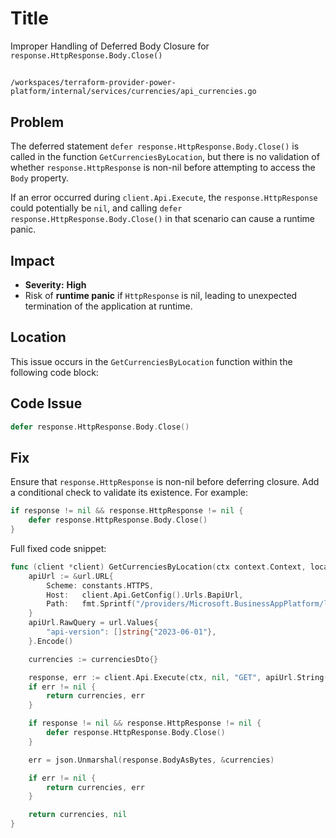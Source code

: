 # Title

Improper Handling of Deferred Body Closure for `response.HttpResponse.Body.Close()`

## 

`/workspaces/terraform-provider-power-platform/internal/services/currencies/api_currencies.go`

## Problem

The deferred statement `defer response.HttpResponse.Body.Close()` is called in the function `GetCurrenciesByLocation`, but there is no validation of whether `response.HttpResponse` is non-nil before attempting to access the `Body` property.

If an error occurred during `client.Api.Execute`, the `response.HttpResponse` could potentially be `nil`, and calling `defer response.HttpResponse.Body.Close()` in that scenario can cause a runtime panic.

## Impact

- **Severity:** **High**
- Risk of **runtime panic** if `HttpResponse` is nil, leading to unexpected termination of the application at runtime.
  
## Location

This issue occurs in the `GetCurrenciesByLocation` function within the following code block:

## Code Issue

```go
defer response.HttpResponse.Body.Close()
```

## Fix

Ensure that `response.HttpResponse` is non-nil before deferring closure. Add a conditional check to validate its existence. For example:

```go
if response != nil && response.HttpResponse != nil {
    defer response.HttpResponse.Body.Close()
}
```

Full fixed code snippet:

```go
func (client *client) GetCurrenciesByLocation(ctx context.Context, location string) (currenciesDto, error) {
	apiUrl := &url.URL{
		Scheme: constants.HTTPS,
		Host:   client.Api.GetConfig().Urls.BapiUrl,
		Path:   fmt.Sprintf("/providers/Microsoft.BusinessAppPlatform/locations/%s/environmentCurrencies", location),
	}
	apiUrl.RawQuery = url.Values{
		"api-version": []string{"2023-06-01"},
	}.Encode()

	currencies := currenciesDto{}

	response, err := client.Api.Execute(ctx, nil, "GET", apiUrl.String(), nil, nil, []int{http.StatusOK}, nil)
	if err != nil {
		return currencies, err
	}

	if response != nil && response.HttpResponse != nil {
		defer response.HttpResponse.Body.Close()
	}

	err = json.Unmarshal(response.BodyAsBytes, &currencies)

	if err != nil {
		return currencies, err
	}

	return currencies, nil
}
```